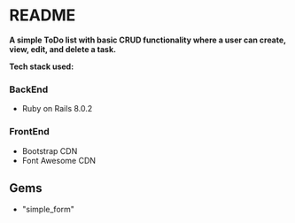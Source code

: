 # README
**A simple ToDo list with basic CRUD functionality where a user can create, view, edit, and delete a task.**

**Tech stack used:**

### BackEnd
- Ruby on Rails 8.0.2

### FrontEnd
- Bootstrap  CDN
- Font Awesome CDN

## Gems
- "simple_form"
